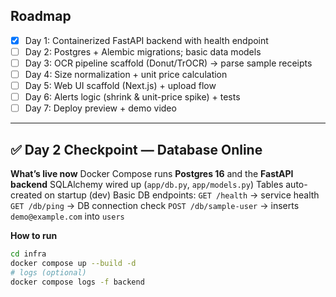 ## Roadmap
- [x] Day 1: Containerized FastAPI backend with health endpoint
- [ ] Day 2: Postgres + Alembic migrations; basic data models
- [ ] Day 3: OCR pipeline scaffold (Donut/TrOCR) → parse sample receipts
- [ ] Day 4: Size normalization + unit price calculation
- [ ] Day 5: Web UI scaffold (Next.js) + upload flow
- [ ] Day 6: Alerts logic (shrink & unit-price spike) + tests
- [ ] Day 7: Deploy preview + demo video
---

## ✅ Day 2 Checkpoint — Database Online
**What’s live now**
Docker Compose runs **Postgres 16** and the **FastAPI backend**
SQLAlchemy wired up (`app/db.py`, `app/models.py`)
Tables auto-created on startup (dev)
Basic DB endpoints:
`GET /health` → service health
`GET /db/ping` → DB connection check
`POST /db/sample-user` → inserts `demo@example.com` into `users`

**How to run**
```bash
cd infra
docker compose up --build -d
# logs (optional)
docker compose logs -f backend
